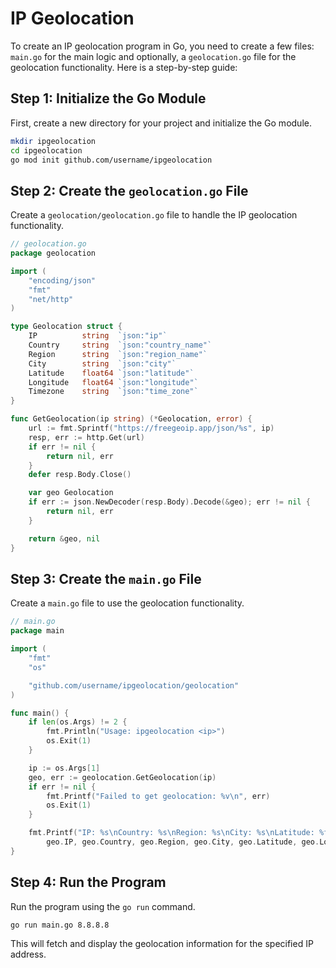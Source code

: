 # IP Geolocation

To create an IP geolocation program in Go, you need to create a few files: `main.go` for the main logic and optionally, a `geolocation.go` file for the geolocation functionality. Here is a step-by-step guide:

## Step 1: Initialize the Go Module

First, create a new directory for your project and initialize the Go module.

```sh
mkdir ipgeolocation
cd ipgeolocation
go mod init github.com/username/ipgeolocation
```

## Step 2: Create the `geolocation.go` File

Create a `geolocation/geolocation.go` file to handle the IP geolocation functionality.

```go
// geolocation.go
package geolocation

import (
	"encoding/json"
	"fmt"
	"net/http"
)

type Geolocation struct {
    IP          string  `json:"ip"`
    Country     string  `json:"country_name"`
    Region      string  `json:"region_name"`
    City        string  `json:"city"`
    Latitude    float64 `json:"latitude"`
    Longitude   float64 `json:"longitude"`
    Timezone    string  `json:"time_zone"`
}

func GetGeolocation(ip string) (*Geolocation, error) {
    url := fmt.Sprintf("https://freegeoip.app/json/%s", ip)
    resp, err := http.Get(url)
    if err != nil {
        return nil, err
    }
    defer resp.Body.Close()

    var geo Geolocation
    if err := json.NewDecoder(resp.Body).Decode(&geo); err != nil {
        return nil, err
    }

    return &geo, nil
}

```

## Step 3: Create the `main.go` File

Create a `main.go` file to use the geolocation functionality.

```go
// main.go
package main

import (
	"fmt"
	"os"

	"github.com/username/ipgeolocation/geolocation"
)

func main() {
	if len(os.Args) != 2 {
		fmt.Println("Usage: ipgeolocation <ip>")
		os.Exit(1)
	}

	ip := os.Args[1]
	geo, err := geolocation.GetGeolocation(ip)
	if err != nil {
		fmt.Printf("Failed to get geolocation: %v\n", err)
		os.Exit(1)
	}

	fmt.Printf("IP: %s\nCountry: %s\nRegion: %s\nCity: %s\nLatitude: %f\nLongitude: %f\nTimezone: %s\n",
		geo.IP, geo.Country, geo.Region, geo.City, geo.Latitude, geo.Longitude, geo.Timezone)
}

```

## Step 4: Run the Program

Run the program using the `go run` command.

```sh
go run main.go 8.8.8.8
```

This will fetch and display the geolocation information for the specified IP address.